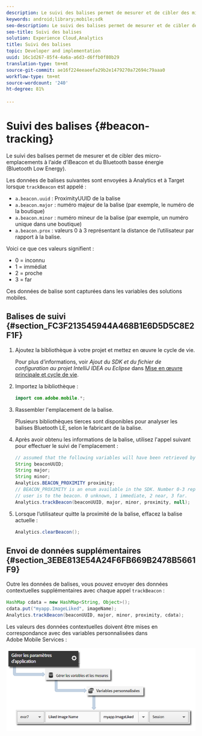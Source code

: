 ```yaml
---
description: Le suivi des balises permet de mesurer et de cibler des micro-emplacements à l’aide d’iBeacon et du Bluetooth basse énergie (Bluetooth Low Energy).
keywords: android;library;mobile;sdk
seo-description: Le suivi des balises permet de mesurer et de cibler des micro-emplacements à l’aide d’iBeacon et du Bluetooth basse énergie (Bluetooth Low Energy).
seo-title: Suivi des balises
solution: Experience Cloud,Analytics
title: Suivi des balises
topic: Developer and implementation
uuid: 16c1d267-85f4-4a6a-a6d3-d6ffb0f80b29
translation-type: tm+mt
source-git-commit: ae16f224eeaeefa29b2e1479270a72694c79aaa0
workflow-type: tm+mt
source-wordcount: '240'
ht-degree: 81%

---
```



# Suivi des balises {#beacon-tracking}

Le suivi des balises permet de mesurer et de cibler des micro-emplacements à l’aide d’iBeacon et du Bluetooth basse énergie (Bluetooth Low Energy).

Les données de balises suivantes sont envoyées à Analytics et à Target lorsque `trackBeacon` est appelé :

* `a.beacon.uuid` : ProximityUUID de la balise
* `a.beacon.major` : numéro majeur de la balise (par exemple, le numéro de la boutique)
* `a.beacon.minor` : numéro mineur de la balise (par exemple, un numéro unique dans une boutique)
* `a.beacon.prox` : valeurs 0 à 3 représentant la distance de l’utilisateur par rapport à la balise.

Voici ce que ces valeurs signifient :

* 0 = inconnu
* 1 = immédiat
* 2 = proche
* 3 = far

Ces données de balise sont capturées dans les variables des solutions mobiles.

## Balises de suivi {#section_FC3F213545944A468B1E6D5D5C8E2F1F}

1. Ajoutez la bibliothèque à votre projet et mettez en œuvre le cycle de vie.

   Pour plus d’informations, voir *Ajout du SDK et du fichier de configuration au projet IntelliJ IDEA ou Eclipse* dans [Mise en œuvre principale et cycle de vie](/help/android/getting-started/dev-qs.md).

1. Importez la bibliothèque :

   ```java
   import com.adobe.mobile.*;
   ```

1. Rassembler l&#39;emplacement de la balise.

   Plusieurs bibliothèques tierces sont disponibles pour analyser les balises Bluetooth LE, selon le fabricant de la balise.
1. Après avoir obtenu les informations de la balise, utilisez l&#39;appel suivant pour effectuer le suivi de l&#39;emplacement :

   ```java
   // assumed that the following variables will have been retrieved by the 3rd party beacon library 
   String beaconUUID; 
   String major; 
   String minor; 
   Analytics.BEACON_PROXIMITY proximity;  
   // BEACON_PROXIMITY is an enum available in the SDK. Number 0-3 representing how close the 
   // user is to the beacon. 0 unknown, 1 immediate, 2 near, 3 far.  
   Analytics.trackBeacon(beaconUUID, major, minor, proximity, null);
   ```

1. Lorsque l’utilisateur quitte la proximité de la balise, effacez la balise actuelle :

   ```java
   Analytics.clearBeacon();
   ```

## Envoi de données supplémentaires {#section_3EBE813E54A24F6FB669B2478B5661F9}

Outre les données de balises, vous pouvez envoyer des données contextuelles supplémentaires avec chaque appel `trackBeacon` :

```java
HashMap cdata = new HashMap<String, Object>(); 
cdata.put("myapp.ImageLiked", imageName); 
Analytics.trackBeacon(beaconUUID, major, minor, proximity, cdata);
```

Les valeurs des données contextuelles doivent être mises en correspondance avec des variables personnalisées dans Adobe Mobile Services :

![](assets/map-variable-context-ltv.png)

